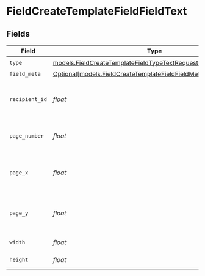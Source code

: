 # FieldCreateTemplateFieldFieldText


## Fields

| Field                                                                                                                              | Type                                                                                                                               | Required                                                                                                                           | Description                                                                                                                        |
| ---------------------------------------------------------------------------------------------------------------------------------- | ---------------------------------------------------------------------------------------------------------------------------------- | ---------------------------------------------------------------------------------------------------------------------------------- | ---------------------------------------------------------------------------------------------------------------------------------- |
| `type`                                                                                                                             | [models.FieldCreateTemplateFieldTypeTextRequestBody1](../models/fieldcreatetemplatefieldtypetextrequestbody1.md)                   | :heavy_check_mark:                                                                                                                 | N/A                                                                                                                                |
| `field_meta`                                                                                                                       | [Optional[models.FieldCreateTemplateFieldFieldMetaTextRequestBody]](../models/fieldcreatetemplatefieldfieldmetatextrequestbody.md) | :heavy_minus_sign:                                                                                                                 | N/A                                                                                                                                |
| `recipient_id`                                                                                                                     | *float*                                                                                                                            | :heavy_check_mark:                                                                                                                 | The ID of the recipient to create the field for.                                                                                   |
| `page_number`                                                                                                                      | *float*                                                                                                                            | :heavy_check_mark:                                                                                                                 | The page number the field will be on.                                                                                              |
| `page_x`                                                                                                                           | *float*                                                                                                                            | :heavy_check_mark:                                                                                                                 | The X coordinate of where the field will be placed.                                                                                |
| `page_y`                                                                                                                           | *float*                                                                                                                            | :heavy_check_mark:                                                                                                                 | The Y coordinate of where the field will be placed.                                                                                |
| `width`                                                                                                                            | *float*                                                                                                                            | :heavy_check_mark:                                                                                                                 | The width of the field.                                                                                                            |
| `height`                                                                                                                           | *float*                                                                                                                            | :heavy_check_mark:                                                                                                                 | The height of the field.                                                                                                           |